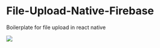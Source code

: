 # File-Upload-Native-Firebase

Boilerplate for file upload in react native

<img src = "https://cdn.discordapp.com/attachments/838694821886558278/1013116791603601429/unknown.png" />
